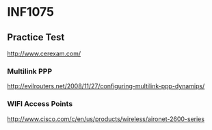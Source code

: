 # INF1075

## Practice Test
http://www.cerexam.com/

### Multilink PPP
http://evilrouters.net/2008/11/27/configuring-multilink-ppp-dynamips/

### WIFI Access Points
http://www.cisco.com/c/en/us/products/wireless/aironet-2600-series
